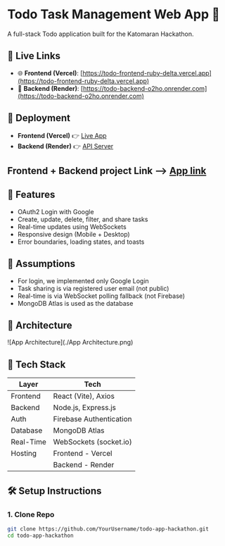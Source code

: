 # Todo Task Management Web App 📝

A full-stack Todo application built for the Katomaran Hackathon.

## 🔗 Live Links

- 🌐 **Frontend (Vercel)**: [https://todo-frontend-ruby-delta.vercel.app](https://todo-frontend-ruby-delta.vercel.app)
- 🔧 **Backend (Render)**: [https://todo-backend-o2ho.onrender.com](https://todo-backend-o2ho.onrender.com)
  
## 🚀 Deployment

- **Frontend (Vercel)** 👉 [Live App](https://todo-frontend-ruby-delta.vercel.app)
- **Backend (Render)** 👉 [API Server](https://todo-backend-o2ho.onrender.com/)

## Frontend + Backend project Link  -->  [App link](https://todo-frontend-nyyjdpgbq-nivas-projects-03ed492c.vercel.app/)
## 🚀 Features

- OAuth2 Login with Google
- Create, update, delete, filter, and share tasks
- Real-time updates using WebSockets
- Responsive design (Mobile + Desktop)
- Error boundaries, loading states, and toasts

## 🧠 Assumptions

- For login, we implemented only Google Login
- Task sharing is via registered user email (not public)
- Real-time is via WebSocket polling fallback (not Firebase)
- MongoDB Atlas is used as the database

## 📐 Architecture

![App Architecture](./App Architecture.png)

## 🔧 Tech Stack

| Layer      | Tech                       |
|------------|----------------------------|
| Frontend   | React (Vite), Axios        |
| Backend    | Node.js, Express.js        |
| Auth       | Firebase Authentication    |
| Database   | MongoDB Atlas              |
| Real-Time  | WebSockets (socket.io)     |
| Hosting    | Frontend - Vercel          |
|            | Backend - Render           |

## 🛠️ Setup Instructions

### 1. Clone Repo

```bash
git clone https://github.com/YourUsername/todo-app-hackathon.git
cd todo-app-hackathon
